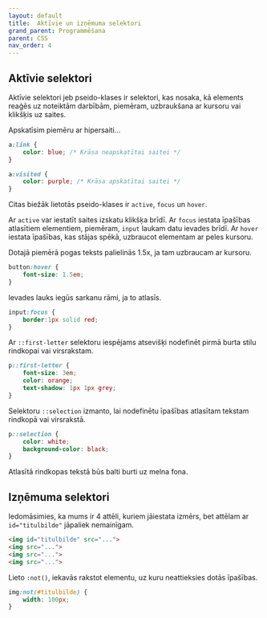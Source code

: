 ```yaml
---
layout: default
title:  Aktīvie un izņēmuma selektori
grand_parent: Programmēšana
parent: CSS
nav_order: 4
---
```


## Aktīvie selektori

Aktīvie selektori jeb pseido-klases ir selektori, kas nosaka, kā elements reaģēs uz noteiktām darbībām, piemēram, uzbraukšana ar kursoru vai klikšķis uz saites.

Apskatīsim piemēru ar hipersaiti...

~~~css
a:link {
    color: blue; /* Krāsa neapskatītai saitei */
}

a:visited {
    color: purple; /* Krāsa apskatītai saitei */
} 
~~~

Citas biežāk lietotās pseido-klases ir `active`, `focus` un `hover`.

Ar `active` var iestatīt saites izskatu klikšķa brīdī.
Ar `focus` iestata īpašības atlasītiem elementiem, piemēram, `input` laukam datu ievades brīdī.
Ar `hover` iestata īpašības, kas stājas spēkā, uzbraucot elementam ar peles kursoru.

Dotajā piemērā pogas teksts palielinās 1.5x, ja tam uzbraucam ar kursoru.
~~~css
button:hover {
    font-size: 1.5em;
}
~~~

Ievades lauks iegūs sarkanu rāmi, ja to atlasīs.
~~~css
input:focus {
    border:1px solid red;
}
~~~

Ar `::first-letter` selektoru iespējams atsevišķi nodefinēt pirmā burta stilu rindkopai vai virsrakstam.
~~~css
p::first-letter {
    font-size: 3em;
    color: orange;
    text-shadow: 1px 1px grey;
}
~~~

Selektoru `::selection` izmanto, lai nodefinētu īpašības atlasītam tekstam rindkopā vai virsrakstā.

~~~css
p::selection {
    color: white;
    background-color: black;
}
~~~

Atlasītā rindkopas tekstā būs balti burti uz melna fona.

## Izņēmuma selektori

Iedomāsimies, ka mums ir 4 attēli, kuriem jāiestata izmērs, bet attēlam ar `id="titulbilde"` jāpaliek nemainīgam.

~~~html
<img id="titulbilde" src="...">
<img src="...">
<img src="...">
<img src="...">
~~~

Lieto `:not()`, iekavās rakstot elementu, uz kuru neattieksies dotās īpašības.

~~~css
img:not(#titulbilde) {
    width: 100px;
}
~~~